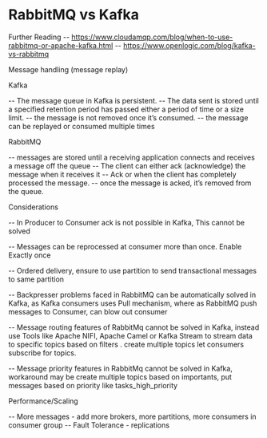 # RabbitMQ vs Kafka

Further Reading
-- https://www.cloudamqp.com/blog/when-to-use-rabbitmq-or-apache-kafka.html
-- https://www.openlogic.com/blog/kafka-vs-rabbitmq

Message handling (message replay)

Kafka

--  The message queue in Kafka is persistent. 
--  The data sent is stored until a specified retention period has passed either a period of time or a size limit.
--  the message is not removed once it’s consumed. 
--  the message can be replayed or consumed multiple times

RabbitMQ


-- messages are stored until a receiving application connects and receives a message off the queue
-- The client can either ack (acknowledge) the message when it receives it 
-- Ack or when the client has completely processed the message. 
-- once the message is acked, it’s removed from the queue.

Considerations

-- In Producer to Consumer ack is not possible in Kafka, This cannot be solved

-- Messages can be reprocessed at consumer more than once. Enable Exactly once

-- Ordered delivery, ensure to use partition to send transactional messages to same partition

-- Backpresser problems faced in RabbitMQ can be automatically solved in Kafka,
   as Kafka consumers uses Pull mechanism, where as RabbitMQ push messages to Consumer, can blow out consumer

-- Message routing features of RabbitMq cannot be solved in Kafka, instead use Tools like Apache NIFI, Apache Camel or Kafka Stream to stream data to specific topics based on filters
    . create multiple topics let consumers subscribe for topics.

-- Message priority features in RabbitMq cannot be solved in Kafka, workaround may be create multiple topics based on importants, put messages based on priority
     like 
            tasks_high_priority


Performance/Scaling
    
--    More messages - add more brokers, more partitions, more consumers in consumer group
--    Fault Tolerance - replications 
